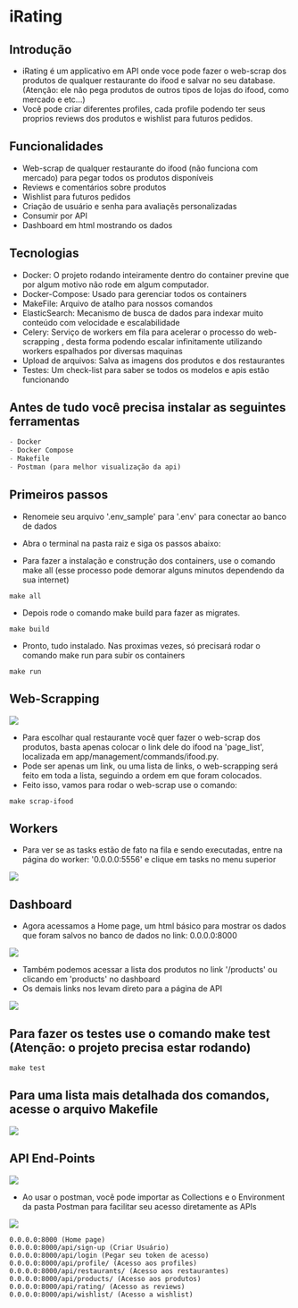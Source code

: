 # iRating

## Introdução

- iRating é um applicativo em API onde voce pode fazer o web-scrap dos produtos de qualquer restaurante do ifood e salvar no seu database. (Atenção: ele não pega produtos de outros tipos de lojas do ifood, como mercado e etc...)
- Você pode criar diferentes profiles, cada profile podendo ter seus proprios reviews dos produtos e wishlist para futuros pedidos.

## Funcionalidades

- Web-scrap de qualquer restaurante do ifood (não funciona com mercado) para pegar todos os produtos disponíveis
- Reviews e comentários sobre produtos
- Wishlist para futuros pedidos
- Criação de usuário e senha para avaliaçẽs personalizadas
- Consumir por API
- Dashboard em html mostrando os dados

## Tecnologias

- Docker: 
O projeto rodando inteiramente dentro do container previne que por algum motivo não rode em algum computador.
- Docker-Compose: 
Usado para gerenciar todos os containers
- MakeFile: 
Arquivo de atalho para nossos comandos
- ElasticSearch:
 Mecanismo de busca de dados para indexar muito conteúdo com velocidade e escalabilidade
- Celery: 
Serviço de workers em fila para acelerar o processo do web-scrapping , desta forma podendo escalar infinitamente utilizando workers espalhados por diversas maquinas
- Upload de arquivos: 
Salva as imagens dos produtos e dos restaurantes
- Testes: 
Um check-list para saber se todos os modelos e apis estão funcionando


## Antes de tudo você precisa instalar as seguintes ferramentas

```python
- Docker
- Docker Compose
- Makefile
- Postman (para melhor visualização da api)
```


## Primeiros passos

- Renomeie seu arquivo '.env_sample' para '.env' para conectar ao banco de dados
- Abra o terminal na pasta raiz e siga os passos abaixo:

- Para fazer a instalação e construção dos containers, use o comando make all (esse processo pode demorar alguns minutos dependendo da sua internet)

```
make all 
```

- Depois rode o comando make build para fazer as migrates.

```
make build
```

- Pronto, tudo instalado. Nas proximas vezes, só precisará rodar o comando make run para subir os containers

```
make run
```

## Web-Scrapping

<img src='https://user-images.githubusercontent.com/105290851/192857465-e21e5dab-0e4b-45ec-898c-cae7324c3ead.png'>

- Para escolhar qual restaurante você quer fazer o web-scrap dos produtos, basta apenas colocar o link dele do ifood na 'page_list', localizada em app/management/commands/ifood.py.
- Pode ser apenas um link, ou uma lista de links, o web-scrapping será feito em toda a lista, seguindo a ordem em que foram colocados.
- Feito isso, vamos para rodar o web-scrap use o comando:



```
make scrap-ifood
```

## Workers


- Para ver se as tasks estão de fato na fila e sendo executadas, entre na página do worker: '0.0.0.0:5556' e clique em tasks no menu superior


<img src='https://user-images.githubusercontent.com/105290851/192879146-4c18d913-0d9e-4f92-999b-147256922ca4.png'>


## Dashboard

- Agora acessamos a Home page, um html básico para mostrar os dados que foram salvos no banco de dados no link: 0.0.0.0:8000

<img src='https://user-images.githubusercontent.com/105290851/192857452-2d142c18-32b0-4903-a8e1-bda72c1434b8.png'>

- Também podemos acessar a lista dos produtos no link '/products' ou clicando em 'products' no dashboard
- Os demais links nos levam direto para a página de API


<img src='https://user-images.githubusercontent.com/105290851/192857454-c7f4cffb-d151-44f6-bc71-2cbbb554940a.png'>



## Para fazer os testes use o comando make test (Atenção: o projeto precisa estar rodando)

```
make test
```

## Para uma lista mais detalhada dos comandos, acesse o arquivo Makefile

<img src='https://user-images.githubusercontent.com/105290851/192859164-75dd727f-1f98-496e-b809-16f77d0fe5a9.png'>

## API End-Points

<img src='https://user-images.githubusercontent.com/105290851/192857458-9b73ad74-1e94-4a69-bd62-2bf5e6cf498d.png'>

- Ao usar o postman, você pode importar as Collections e o Environment da pasta Postman para facilitar seu acesso diretamente as APIs


<img src='https://user-images.githubusercontent.com/105290851/192857459-376861b8-8e52-420d-a2ac-e3ca5662648a.png'>


    0.0.0.0:8000 (Home page)
    0.0.0.0:8000/api/sign-up (Criar Usuário)
    0.0.0.0:8000/api/login (Pegar seu token de acesso)
    0.0.0.0:8000/api/profile/ (Acesso aos profiles)  
    0.0.0.0:8000/api/restaurants/ (Acesso aos restaurantes)  
    0.0.0.0:8000/api/products/ (Acesso aos produtos)  
    0.0.0.0:8000/api/rating/ (Acesso as reviews)  
    0.0.0.0:8000/api/wishlist/ (Acesso a wishlist)
